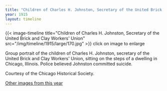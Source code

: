 ```yaml
---
title: "Children of Charles H. Johnston, Secretary of the United Brick and Clay Workers' Union"
year: 1915
layout: timeline
---
```


{{< image-timeline title="Children of Charles H. Johnston, Secretary of the United Brick and Clay Workers' Union" src="/img/timeline/1915/large/170.jpg" >}}
click on image to enlarge

Group portrait of the children of Charles H. Johnston, secretary of the United Brick and Clay Workers' Union, sitting on the steps of a dwelling in Chicago, Illinois. Police believed Johnston committed suicide. 

Courtesy of the Chicago Historical Society. 

[Other images from this year](/historical/timeline/1915)